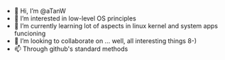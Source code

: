 - 👋 Hi, I’m @aTanW
- 👀 I’m interested in low-level OS principles
- 🌱 I’m currently learning lot of aspects in linux kernel and system apps funcioning
- 💞️ I’m looking to collaborate on ... well, all interesting things 8-)
- 📫 Through github's standard methods

<!---
aTanW/aTanW is a ✨ special ✨ repository because its `README.md` (this file) appears on your GitHub profile.
You can click the Preview link to take a look at your changes.
--->
